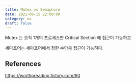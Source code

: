 ```yaml
---
title: Mutex vs Semaphore
date: 2021-06-15 22:00:00
category: os
draft: false
---
```


Mutex 는 오직 1개의 프로세스만 Critical Section 에 접근이 가능하고

세마포어는 세마포어에서 정한 수만큼 접근이 가능하다.

## References

https://worthpreading.tistory.com/90
